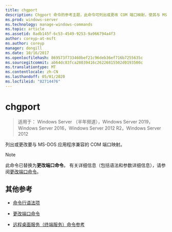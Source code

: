 ```yaml
---
title: chgport
description: Chgport 命令的参考主题，此命令可列出或更改 COM 端口映射，使其与 MS-DOS 应用程序兼容。
ms.prod: windows-server
ms.technology: manage-windows-commands
ms.topic: article
ms.assetid: 8adb145f-6c53-4549-9253-9a966794a4f3
author: coreyp-at-msft
ms.author: coreyp
manager: dongill
ms.date: 10/16/2017
ms.openlocfilehash: 869573f733460bef21c96deb36ef716b7255635c
ms.sourcegitcommit: ab64dc83fca28039416c26226815502d0193500c
ms.translationtype: MT
ms.contentlocale: zh-CN
ms.lasthandoff: 05/01/2020
ms.locfileid: "82714476"
---
```

# <a name="chgport"></a>chgport

> 适用于： Windows Server （半年频道），Windows Server 2019，Windows Server 2016，Windows Server 2012 R2，Windows Server 2012

列出或更改要与 MS-DOS 应用程序兼容的 COM 端口映射。

> [!NOTE]
> 此命令已替换为**更改端口命令**。 有关详细信息（包括语法和参数详细信息），请参阅[更改端口命令](change-port.md)。

## <a name="additional-references"></a>其他参考

- [命令行语法项](command-line-syntax-key.md)

- [更改端口命令](change-port.md)

- [远程桌面服务（终端服务）命令参考](remote-desktop-services-terminal-services-command-reference.md)
